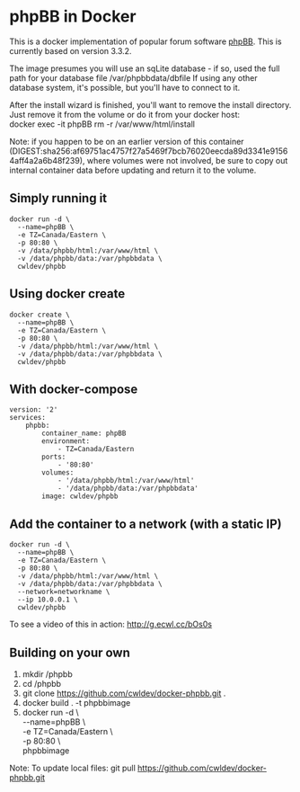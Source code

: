 # phpBB in Docker
This is a docker implementation of popular forum software [phpBB](https://www.phpbb.com/). This is currently based on version 3.3.2.

The image presumes you will use an sqLite database - if so, used the full path for your database file /var/phpbbdata/dbfile
If using any other database system, it's possible, but you'll have to connect to it.

After the install wizard is finished, you'll want to remove the install directory. <br/> 
Just remove it from the volume or do it from your docker host:<br/>
docker exec -it phpBB rm -r /var/www/html/install

Note: if you happen to be on an earlier version of this container (DIGEST:sha256:af69751ac4757f27a5469f7bcb76020eecda89d3341e91564aff4a2a6b48f239), where volumes were not involved, be sure to copy out internal container data before updating and return it to the volume.

## Simply running it
```
docker run -d \
  --name=phpBB \
  -e TZ=Canada/Eastern \ 
  -p 80:80 \
  -v /data/phpbb/html:/var/www/html \
  -v /data/phpbb/data:/var/phpbbdata \
  cwldev/phpbb
```

## Using docker create
```
docker create \
  --name=phpBB \
  -e TZ=Canada/Eastern \
  -p 80:80 \
  -v /data/phpbb/html:/var/www/html \
  -v /data/phpbb/data:/var/phpbbdata \
  cwldev/phpbb
```  
  
## With docker-compose
```
version: '2' 
services:  
    phpbb:
        container_name: phpBB
        environment:
            - TZ=Canada/Eastern
        ports:
            - '80:80'
        volumes:
            - '/data/phpbb/html:/var/www/html'
            - '/data/phpbb/data:/var/phpbbdata'
        image: cwldev/phpbb
```        
        
## Add the container to a network (with a static IP)
```
docker run -d \
  --name=phpBB \
  -e TZ=Canada/Eastern \
  -p 80:80 \
  -v /data/phpbb/html:/var/www/html \
  -v /data/phpbb/data:/var/phpbbdata \
  --network=networkname \
  --ip 10.0.0.1 \
  cwldev/phpbb
```  
  
To see a video of this in action: http://g.ecwl.cc/bOs0s

## Building on your own
1. mkdir /phpbb
2. cd /phpbb
3. git clone https://github.com/cwldev/docker-phpbb.git .
4. docker build . -t phpbbimage
5. docker run -d \\<br/> 
  --name=phpBB \\<br/> 
  -e TZ=Canada/Eastern \\<br/> 
  -p 80:80 \\<br/>
  phpbbimage


Note: To update local files:
git pull https://github.com/cwldev/docker-phpbb.git

